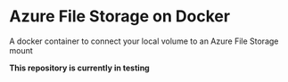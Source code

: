 # Azure File Storage on Docker

A docker container to connect your local volume to an Azure File Storage mount

**This repository is currently in testing**